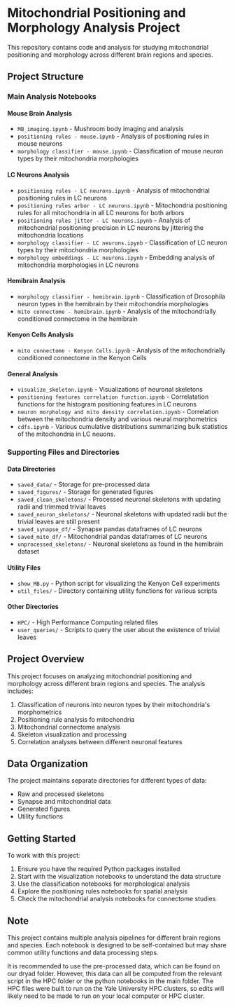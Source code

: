 # Mitochondrial Positioning and Morphology Analysis Project

This repository contains code and analysis for studying mitochondrial positioning and morphology across different brain regions and species.

## Project Structure

### Main Analysis Notebooks

#### Mouse Brain Analysis
- `MB_imaging.ipynb` - Mushroom body imaging and analysis
- `positioning rules - mouse.ipynb` - Analysis of positioning rules in mouse neurons
- `morphology classifier - mouse.ipynb` - Classification of mouse neuron types by their mitochondria morphologies

#### LC Neurons Analysis
- `positioning rules - LC neurons.ipynb` - Analysis of mitochondrial positioning rules in LC neurons
- `positioning rules arbor - LC neurons.ipynb` - Mitochondria positioning rules for all mitochondria in all LC neurons for both arbors
- `positioning rules jitter - LC neurons.ipynb` - Analysis of mitochondrial positioning precision in LC neurons by jittering the mitochondria locations
- `morphology classifier - LC neurons.ipynb` - Classification of LC neuron types by their mitochondria morphologies
- `morphology embeddings - LC neurons.ipynb` - Embedding analysis of mitochondria morphologies in LC neurons

#### Hemibrain Analysis
- `morphology classifier - hemibrain.ipynb` - Classification of Drosophila neuron types in the hemibrain by their mitochondria morphologies
- `mito connectome - hemibrain.ipynb` - Analysis of the mitochondrially conditioned connectome in the hemibrain

#### Kenyon Cells Analysis
- `mito connectome - Kenyon Cells.ipynb` - Analysis of the mitochondrially conditioned connectome in the Kenyon Cells

#### General Analysis
- `visualize_skeleton.ipynb` - Visualizations of neuronal skeletons
- `positioning features correlation function.ipynb` - Correlatation functions for the histogram positioning features in LC neurons
- `neuron morphology and mito density correlation.ipynb` - Correlation between the mitochondria density and various neural morphometrics
- `cdfs.ipynb` - Various cumulative distributions summarizing bulk statistics of the mitochondria in LC neuons.

### Supporting Files and Directories

#### Data Directories
- `saved_data/` - Storage for pre-processed data
- `saved_figures/` - Storage for generated figures
- `saved_clean_skeletons/` - Processed neuronal skeletons with updating radii and trimmed trivial leaves
- `saved_neuron_skeletons/` - Neuronal skeletons with updated radii but the trivial leaves are still present
- `saved_synapse_df/` - Synapse pandas dataframes of LC neurons
- `saved_mito_df/` - Mitochondrial pandas dataframes of LC neurons
- `unprocessed_skeletons/` - Neuronal skeletons as found in the hemibrain dataset

#### Utility Files
- `show_MB.py` - Python script for visualizing the Kenyon Cell experiments
- `util_files/` - Directory containing utility functions for various scripts

#### Other Directories
- `HPC/` - High Performance Computing related files
- `user_queries/` - Scripts to query the user about the existence of trivial leaves

## Project Overview

This project focuses on analyzing mitochondrial positioning and morphology across different brain regions and species. The analysis includes:

1. Classification of neurons into neuron types by their mitochondria's morphometrics
2. Positioning rule analysis fo mitochondria
3. Mitochondrial connectome analysis
4. Skeleton visualization and processing
5. Correlation analyses between different neuronal features

## Data Organization

The project maintains separate directories for different types of data:
- Raw and processed skeletons
- Synapse and mitochondrial data
- Generated figures
- Utility functions

## Getting Started

To work with this project:

1. Ensure you have the required Python packages installed
2. Start with the visualization notebooks to understand the data structure
3. Use the classification notebooks for morphological analysis
4. Explore the positioning rules notebooks for spatial analysis
5. Check the mitochondrial analysis notebooks for connectome studies

## Note

This project contains multiple analysis pipelines for different brain regions and species. Each notebook is designed to be self-contained but may share common utility functions and data processing steps. 

It is recommended to use the pre-processed data, which can be found on our dryad folder. However, this data can all be computed from the relevant script in the HPC folder or the python notebooks in the main folder. The HPC files were built to run on the Yale University HPC clusters, so edits will likely need to be made to run on your local computer or HPC cluster.